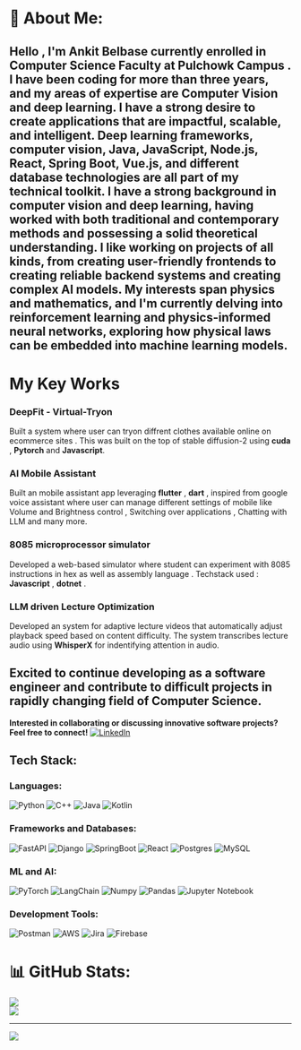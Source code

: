 # 💫 About Me:
Hello , I'm Ankit Belbase currently enrolled in Computer Science Faculty at Pulchowk Campus . I have been coding for more than three years, and my areas of expertise are Computer Vision and deep learning. I have a strong desire to create applications that are impactful, scalable, and intelligent.
Deep learning frameworks, computer vision, Java, JavaScript, Node.js, React, Spring Boot, Vue.js, and different database technologies are all part of my technical toolkit. I have a strong background in computer vision and deep learning, having worked with both traditional and contemporary methods and possessing a solid theoretical understanding. I like working on projects of all kinds, from creating user-friendly frontends to creating reliable backend systems and creating complex AI models.
 My interests span physics and mathematics, and I'm currently delving into reinforcement learning and physics-informed neural networks, exploring how physical laws can be embedded into machine learning models.
---

# My Key Works
### DeepFit - Virtual-Tryon
Built a system where user can tryon diffrent clothes available online on ecommerce sites . This was built on the top of stable diffusion-2 using **cuda** , **Pytorch** and **Javascript**.

### AI Mobile Assistant 
Built an mobile assistant app leveraging **flutter** , **dart** , inspired from google voice assistant where user can manage different settings of mobile like Volume and Brightness control , Switching over applications , Chatting with LLM and many more. 

### 8085 microprocessor simulator
Developed a web-based simulator where student can experiment with 8085 instructions in hex as well as assembly language . Techstack used : **Javascript** , **dotnet** .

### LLM driven Lecture Optimization
Developed an system for adaptive lecture videos that automatically adjust playback speed based on content difficulty. The system transcribes lecture audio using **WhisperX** for indentifying attention in audio.

Excited to continue developing as a software engineer and contribute to difficult projects in rapidly changing field of Computer Science. 
---

**Interested in collaborating or discussing innovative software projects? Feel free to connect!** [![LinkedIn](https://img.shields.io/badge/LinkedIn-%230077B5.svg?logo=linkedin&logoColor=white)](https://www.linkedin.com/in/ankit-belbase-ab2671275/) 
<br> 




## Tech Stack:

###  Languages: 
![Python](https://img.shields.io/badge/python-3670A0?style=for-the-badge&logo=python&logoColor=ffdd54) ![C++](https://img.shields.io/badge/c++-%2300599C.svg?style=for-the-badge&logo=c%2B%2B&logoColor=white) ![Java](https://img.shields.io/badge/java-%23ED8B00.svg?style=for-the-badge&logo=openjdk&logoColor=white) ![Kotlin](https://img.shields.io/badge/kotlin-%237F52FF.svg?style=for-the-badge&logo=kotlin&logoColor=white)

### Frameworks and Databases:
![FastAPI](https://img.shields.io/badge/FastAPI-005571?style=for-the-badge&logo=fastapi) ![Django](https://img.shields.io/badge/django-%23092E20.svg?style=for-the-badge&logo=django&logoColor=white) ![SpringBoot](https://img.shields.io/badge/Spring_Boot-6DB33F?style=for-the-badge&logo=spring-boot&logoColor=white) ![React](https://img.shields.io/badge/react-%2320232a.svg?style=for-the-badge&logo=react&logoColor=%2361DAFB) 
 ![Postgres](https://img.shields.io/badge/postgres-%23316192.svg?style=for-the-badge&logo=postgresql&logoColor=white) ![MySQL](https://img.shields.io/badge/mysql-4479A1.svg?style=for-the-badge&logo=mysql&logoColor=white)

### ML and AI:
 ![PyTorch](https://img.shields.io/badge/Pytorch-FF6C37?style=for-the-badge&logo=pytorch&logoColor=white) ![LangChain](https://img.shields.io/badge/LangChain-ffffff?style=for-the-badge&logo=langchain&logoColor=green) ![Numpy](https://img.shields.io/badge/NumPy-013243?style=for-the-badge&logo=numpy&logoColor=white) ![Pandas](https://img.shields.io/badge/-Pandas-333333?style=for-the-badge&logo=pandas) ![Jupyter Notebook](https://img.shields.io/badge/JupyterNoteBook-013243?style=for-the-badge&logo=jupyter&logoColor=white) 
 
### Development Tools:
![Postman](https://img.shields.io/badge/Postman-FF6C37?style=for-the-badge&logo=postman&logoColor=white) ![AWS](https://img.shields.io/badge/AWS-FF9900?style=for-the-badge&logo=amazonaws&logoColor=white) ![Jira](https://img.shields.io/badge/Jira-0052CC?style=for-the-badge&logo=jira&logoColor=white)  ![Firebase](https://img.shields.io/badge/Firebase-FFCA28?style=for-the-badge&logo=firebase&logoColor=black)

# 📊 GitHub Stats:
![](https://github-readme-streak-stats.herokuapp.com/?user=ankitbelbase17&theme=dark&hide_border=false)<br/>
![](https://github-readme-stats.vercel.app/api/top-langs/?username=ankitbelbase17&theme=dark&hide_border=false&include_all_commits=true&count_private=false&layout=compact)

---
[![](https://visitcount.itsvg.in/api?id=bhuwan9898&icon=0&color=0)](https://visitcount.itsvg.in)

<!-- Proudly created with GPRM ( https://gprm.itsvg.in ) -->
